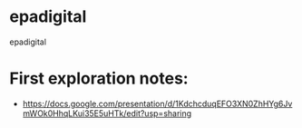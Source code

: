 # epadigital
epadigital

# First exploration notes:
  - https://docs.google.com/presentation/d/1KdchcduqEFO3XN0ZhHYg6JvmWOk0HhqLKui35E5uHTk/edit?usp=sharing
